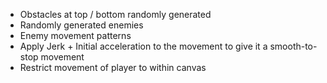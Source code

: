 * Obstacles at top / bottom randomly generated
* Randomly generated enemies
* Enemy movement patterns
* Apply Jerk + Initial acceleration to the movement to give it a smooth-to-stop
  movement
* Restrict movement of player to within canvas
